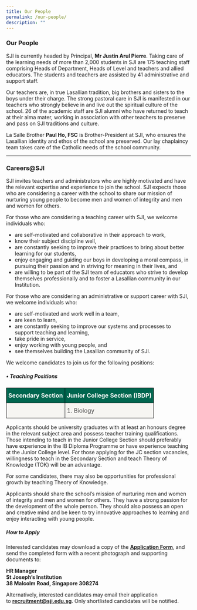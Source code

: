 ```yaml
---
title: Our People
permalink: /our-people/
description: ""
---
```


### **Our People**
SJI is currently headed by Principal, **Mr Justin Arul Pierre**. Taking care of the learning needs of more than 2,000 students in SJI are 175 teaching staff comprising Heads of Department, Heads of Level and teachers and allied educators. The students and teachers are assisted by 41 administrative and support staff.

Our teachers are, in true Lasallian tradition, big brothers and sisters to the boys under their charge. The strong pastoral care in SJI is manifested in our teachers who strongly believe in and live out the spiritual culture of the school. 26 of the academic staff are SJI alumni who have returned to teach at their alma mater, working in association with other teachers to preserve and pass on SJI traditions and culture.

La Salle Brother **Paul Ho, FSC** is Brother-President at SJI, who ensures the Lasallian identity and ethos of the school are preserved. Our lay chaplaincy team takes care of the Catholic needs of the school community.
<hr>

### **Careers@SJI**
SJI invites teachers and administrators who are highly motivated and have the relevant expertise and experience to join the school. SJI expects those who are considering a career with the school to share our mission of nurturing young people to become men and women of integrity and men and women for others.

For those who are considering a teaching career with SJI, we welcome individuals who:
*   are self-motivated and collaborative in their approach to work,
*   know their subject discipline well,
*   are constantly seeking to improve their practices to bring about better learning for our students,
*   enjoy engaging and guiding our boys in developing a moral compass, in pursuing their passion and in striving for meaning in their lives, and
*   are willing to be part of the SJI team of educators who strive to develop themselves professionally and to foster a Lasallian community in our Institution.

For those who are considering an administrative or support career with SJI, we welcome individuals who:
*   are self-motivated and work well in a team,
*   are keen to learn,
*   are constantly seeking to improve our systems and processes to support teaching and learning,
*   take pride in service,
*   enjoy working with young people, and
*   see themselves building the Lasallian community of SJI.

We welcome candidates to join us for the following positions:
##### **• Teaching Positions**
 <style type="text/css">
.tg  {border-collapse:collapse;border-spacing:0;}
.tg td{border-color:black;border-style:solid;border-width:1px;
  overflow:hidden;padding:10px 5px;word-break:normal;}
.tg th{border-color:black;border-style:solid;border-width:1px;
  font-weight:normal;overflow:hidden;padding:10px 5px;word-break:normal;}
.tg .tg-mku2{background-color:#F6F5F2;color:#4C4B4B;text-align:left;vertical-align:top}
.tg .tg-pwos{background-color:#00664f;color:#FFF;font-weight:bold;text-align:center;vertical-align:top}
</style>
<table class="tg">
<thead>
  <tr>
    <th class="tg-pwos">Secondary Section</th>
    <th class="tg-pwos">Junior College Section (IBDP)</th>
  </tr>
</thead>
<tbody>
  <tr>
    <td class="tg-mku2"></td>
    <td class="tg-mku2">1. Biology</td>
  </tr>
</tbody>
</table>

Applicants should be university graduates with at least an honours degree in the relevant subject area and possess teacher training qualifications. Those intending to teach in the Junior College Section should preferably have experience in the IB Diploma Programme or have experience teaching at the Junior College level. For those applying for the JC section vacancies, willingness to teach in the Secondary Section and teach Theory of Knowledge (TOK) will be an advantage.

For some candidates, there may also be opportunities for professional growth by teaching Theory of Knowledge.

Applicants should share the school’s mission of nurturing men and women of integrity and men and women for others. They have a strong passion for the development of the whole person. They should also possess an open and creative mind and be keen to try innovative approaches to learning and enjoy interacting with young people.

##### **How to Apply**
Interested candidates may download a copy of the **[Application Form](/files/Application_for_Appointment-v2_160919.pdf)**, and send the completed form with a recent photograph and supporting documents to:  

<div style="text-align:left;"><strong>HR Manager<br>St Joseph’s Institution<br>38 Malcolm Road, Singapore 308274</strong></div>

Alternatively, interested candidates may email their application to [**recruitment@sji.edu.sg**](mailto:recruitment@sji.edu.sg). Only shortlisted candidates will be notified.